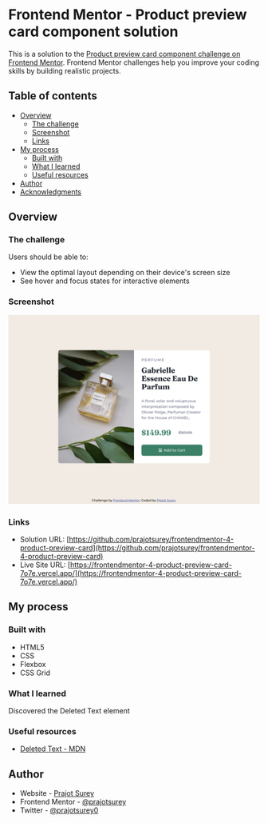 # Frontend Mentor - Product preview card component solution

This is a solution to the [Product preview card component challenge on Frontend Mentor](https://www.frontendmentor.io/challenges/product-preview-card-component-GO7UmttRfa). Frontend Mentor challenges help you improve your coding skills by building realistic projects. 

## Table of contents

- [Overview](#overview)
  - [The challenge](#the-challenge)
  - [Screenshot](#screenshot)
  - [Links](#links)
- [My process](#my-process)
  - [Built with](#built-with)
  - [What I learned](#what-i-learned)
  - [Useful resources](#useful-resources)
- [Author](#author)
- [Acknowledgments](#acknowledgments)


## Overview

### The challenge

Users should be able to:

- View the optimal layout depending on their device's screen size
- See hover and focus states for interactive elements

### Screenshot

![](./screenshot.png)

### Links

- Solution URL: [https://github.com/prajotsurey/frontendmentor-4-product-preview-card](https://github.com/prajotsurey/frontendmentor-4-product-preview-card)
- Live Site URL: [https://frontendmentor-4-product-preview-card-7o7e.vercel.app/](https://frontendmentor-4-product-preview-card-7o7e.vercel.app/)

## My process

### Built with

- HTML5
- CSS
- Flexbox
- CSS Grid

### What I learned
Discovered the Deleted Text element

### Useful resources

- [Deleted Text - MDN](https://developer.mozilla.org/en-US/docs/Web/HTML/Element/del)

## Author

- Website - [Prajot Surey](https://prajot.dev)
- Frontend Mentor - [@prajotsurey](https://www.frontendmentor.io/profile/prajotsurey)
- Twitter - [@prajotsurey0](https://www.twitter.com/prajotsurey0)
